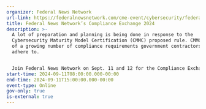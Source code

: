 ```yaml
---
organizer: Federal News Network
url-link: https://federalnewsnetwork.com/cme-event/cybersecurity/federal-news-networks-compliance-exchange-2024/
title: Federal News Network’s Compliance Exchange 2024
description: >-
  A lot of preparation and planning is being done in response to the
  Cybersecurity Maturity Model Certification (CMMC) proposed rule. CMMC is part
  of a growing number of compliance requirements government contractors must
  adhere to.


  Join Federal News Network on Sept. 11 and 12 for the Compliance Exchange where our editorial team will sit down with agency and industry experts to gain insights and advice on how to successfully navigate, implement and demonstrate the benefits of the assortment of cybersecurity and other compliance requirements, including software attestation, software bill of materials, cybersecurity False Claims Act, NIST 800-171 and the Federal Information Security Management Act (FISMA).
start-time: 2024-09-11T08:00:00.000-00:00
end-time: 2024-09-11T15:00:00.000-00:00
event-type: Online
gov-only: true
is-external: true
---
```

